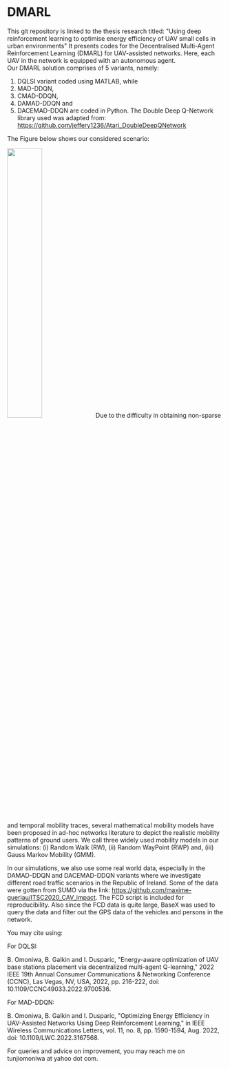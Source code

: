 # DMARL
This git repository is linked to the thesis research titled: "Using deep reinforcement learning to optimise energy efficiency of UAV small
cells in urban environments" It presents codes for the Decentralised Multi-Agent Reinforcement Learning (DMARL) for UAV-assisted networks. Here, each UAV in the network is equipped with an autonomous agent.  
Our DMARL solution comprises of 5 variants, namely: 
1. DQLSI variant coded using MATLAB, while
2. MAD-DDQN,
3. CMAD-DDQN,
4. DAMAD-DDQN and
5. DACEMAD-DDQN are coded in Python. The Double Deep Q-Network library used was adapted from: https://github.com/jeffery1236/Atari_DoubleDeepQNetwork

The Figure below shows our considered scenario:

<img src="https://user-images.githubusercontent.com/46023480/220615690-76feb823-975c-4d81-a5d8-12d3886c6749.jpg" width=40% height=40%>
Due to the difficulty in obtaining non-sparse and temporal mobility traces, several mathematical mobility models have been proposed in ad-hoc networks literature to depict the realistic mobility patterns of ground users. We call three widely used mobility models in our simulations: 
(i) Random Walk (RW),
(ii) Random WayPoint (RWP) and,
(iii) Gauss Markov Mobility (GMM). 

In our simulations, we also use some real world data, especially in the DAMAD-DDQN and DACEMAD-DDQN variants where we investigate different road traffic scenarios in the Republic of Ireland. Some of the data were gotten from SUMO via the link: https://github.com/maxime-gueriau/ITSC2020_CAV_impact.
The FCD script is included for reproducibility. Also since the FCD data is quite large, BaseX was used to query the data and filter out the GPS data of the vehicles and persons in the network.

You may cite using:

For DQLSI:

B. Omoniwa, B. Galkin and I. Dusparic, "Energy-aware optimization of UAV base stations placement via decentralized multi-agent Q-learning," 2022 IEEE 19th Annual Consumer Communications & Networking Conference (CCNC), Las Vegas, NV, USA, 2022, pp. 216-222, doi: 10.1109/CCNC49033.2022.9700536.

For MAD-DDQN: 

B. Omoniwa, B. Galkin and I. Dusparic, "Optimizing Energy Efficiency in UAV-Assisted Networks Using Deep Reinforcement Learning," in IEEE Wireless Communications Letters, vol. 11, no. 8, pp. 1590-1594, Aug. 2022, doi: 10.1109/LWC.2022.3167568.

For queries and advice on improvement, you may reach me on tunjiomoniwa at yahoo dot com.
